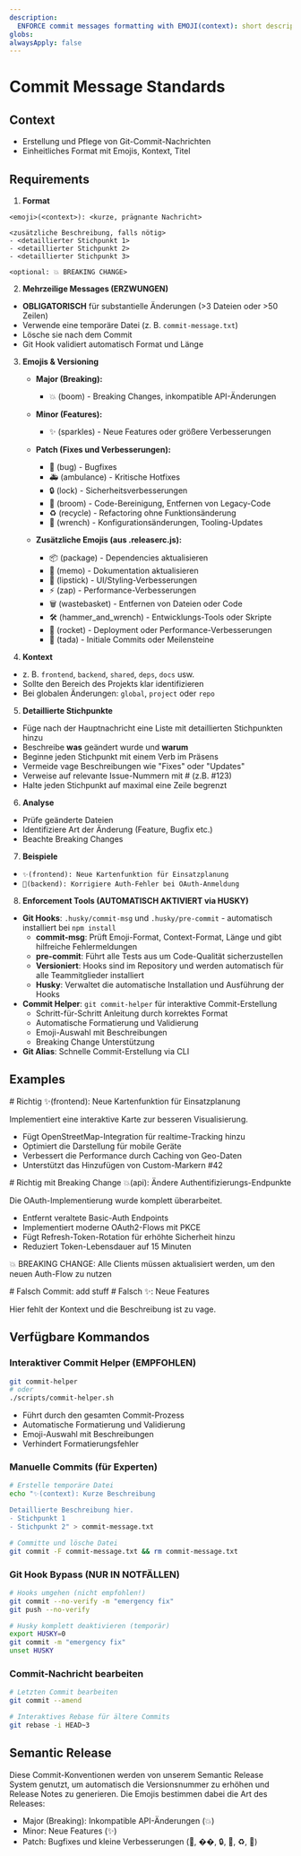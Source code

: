 ```yaml
---
description:
  ENFORCE commit messages formatting with EMOJI(context): short description
globs:
alwaysApply: false
---
```


# Commit Message Standards

## Context

- Erstellung und Pflege von Git-Commit-Nachrichten
- Einheitliches Format mit Emojis, Kontext, Titel

## Requirements

1. **Format**

```
<emoji>(<context>): <kurze, prägnante Nachricht>

<zusätzliche Beschreibung, falls nötig>
- <detaillierter Stichpunkt 1>
- <detaillierter Stichpunkt 2>
- <detaillierter Stichpunkt 3>

<optional: 💥 BREAKING CHANGE>
```

2. **Mehrzeilige Messages (ERZWUNGEN)**

- **OBLIGATORISCH** für substantielle Änderungen (>3 Dateien oder >50 Zeilen)
- Verwende eine temporäre Datei (z. B. `commit-message.txt`)
- Lösche sie nach dem Commit
- Git Hook validiert automatisch Format und Länge

3. **Emojis & Versioning**

   - **Major (Breaking):**

     - 💥 (boom) - Breaking Changes, inkompatible API-Änderungen

   - **Minor (Features):**

     - ✨ (sparkles) - Neue Features oder größere Verbesserungen

   - **Patch (Fixes und Verbesserungen):**

     - 🐛 (bug) - Bugfixes
     - 🚑 (ambulance) - Kritische Hotfixes
     - 🔒 (lock) - Sicherheitsverbesserungen
     - 🧹 (broom) - Code-Bereinigung, Entfernen von Legacy-Code
     - ♻️ (recycle) - Refactoring ohne Funktionsänderung
     - 🔧 (wrench) - Konfigurationsänderungen, Tooling-Updates

   - **Zusätzliche Emojis (aus .releaserc.js):**
     - 📦 (package) - Dependencies aktualisieren
     - 📝 (memo) - Dokumentation aktualisieren
     - 💄 (lipstick) - UI/Styling-Verbesserungen
     - ⚡ (zap) - Performance-Verbesserungen
     - 🗑 (wastebasket) - Entfernen von Dateien oder Code
     - 🛠 (hammer_and_wrench) - Entwicklungs-Tools oder Skripte
     - 🚀 (rocket) - Deployment oder Performance-Verbesserungen
     - 🎉 (tada) - Initiale Commits oder Meilensteine

4. **Kontext**

- z. B. `frontend`, `backend`, `shared`, `deps`, `docs` usw.
- Sollte den Bereich des Projekts klar identifizieren
- Bei globalen Änderungen: `global`, `project` oder `repo`

5. **Detaillierte Stichpunkte**

- Füge nach der Hauptnachricht eine Liste mit detaillierten Stichpunkten hinzu
- Beschreibe **was** geändert wurde und **warum**
- Beginne jeden Stichpunkt mit einem Verb im Präsens
- Vermeide vage Beschreibungen wie "Fixes" oder "Updates"
- Verweise auf relevante Issue-Nummern mit # (z.B. #123)
- Halte jeden Stichpunkt auf maximal eine Zeile begrenzt

6. **Analyse**

- Prüfe geänderte Dateien
- Identifiziere Art der Änderung (Feature, Bugfix etc.)
- Beachte Breaking Changes

7. **Beispiele**

- `✨(frontend): Neue Kartenfunktion für Einsatzplanung`
- `🐛(backend): Korrigiere Auth-Fehler bei OAuth-Anmeldung`

8. **Enforcement Tools (AUTOMATISCH AKTIVIERT via HUSKY)**

- **Git Hooks**: `.husky/commit-msg` und `.husky/pre-commit` - automatisch installiert bei `npm install`
  - **commit-msg**: Prüft Emoji-Format, Context-Format, Länge und gibt hilfreiche Fehlermeldungen
  - **pre-commit**: Führt alle Tests aus um Code-Qualität sicherzustellen
  - **Versioniert**: Hooks sind im Repository und werden automatisch für alle Teammitglieder installiert
  - **Husky**: Verwaltet die automatische Installation und Ausführung der Hooks
- **Commit Helper**: `git commit-helper` für interaktive Commit-Erstellung
  - Schritt-für-Schritt Anleitung durch korrektes Format
  - Automatische Formatierung und Validierung
  - Emoji-Auswahl mit Beschreibungen
  - Breaking Change Unterstützung
- **Git Alias**: Schnelle Commit-Erstellung via CLI

## Examples

<example>
# Richtig
✨(frontend): Neue Kartenfunktion für Einsatzplanung

Implementiert eine interaktive Karte zur besseren Visualisierung.

- Fügt OpenStreetMap-Integration für realtime-Tracking hinzu
- Optimiert die Darstellung für mobile Geräte
- Verbessert die Performance durch Caching von Geo-Daten
- Unterstützt das Hinzufügen von Custom-Markern #42
  </example>

<example>
# Richtig mit Breaking Change
💥(api): Ändere Authentifizierungs-Endpunkte

Die OAuth-Implementierung wurde komplett überarbeitet.

- Entfernt veraltete Basic-Auth Endpoints
- Implementiert moderne OAuth2-Flows mit PKCE
- Fügt Refresh-Token-Rotation für erhöhte Sicherheit hinzu
- Reduziert Token-Lebensdauer auf 15 Minuten

💥 BREAKING CHANGE: Alle Clients müssen aktualisiert werden, um den neuen Auth-Flow zu nutzen
</example>

<example type="invalid">
# Falsch
Commit: add stuff
</example>

<example type="invalid">
# Falsch
✨: Neue Features

Hier fehlt der Kontext und die Beschreibung ist zu vage.
</example>

## Verfügbare Kommandos

### Interaktiver Commit Helper (EMPFOHLEN)

```bash
git commit-helper
# oder
./scripts/commit-helper.sh
```

- Führt durch den gesamten Commit-Prozess
- Automatische Formatierung und Validierung
- Emoji-Auswahl mit Beschreibungen
- Verhindert Formatierungsfehler

### Manuelle Commits (für Experten)

```bash
# Erstelle temporäre Datei
echo "✨(context): Kurze Beschreibung

Detaillierte Beschreibung hier.
- Stichpunkt 1
- Stichpunkt 2" > commit-message.txt

# Committe und lösche Datei
git commit -F commit-message.txt && rm commit-message.txt
```

### Git Hook Bypass (NUR IN NOTFÄLLEN)

```bash
# Hooks umgehen (nicht empfohlen!)
git commit --no-verify -m "emergency fix"
git push --no-verify

# Husky komplett deaktivieren (temporär)
export HUSKY=0
git commit -m "emergency fix"
unset HUSKY
```

### Commit-Nachricht bearbeiten

```bash
# Letzten Commit bearbeiten
git commit --amend

# Interaktives Rebase für ältere Commits
git rebase -i HEAD~3
```

## Semantic Release

Diese Commit-Konventionen werden von unserem Semantic Release System genutzt, um automatisch die Versionsnummer zu erhöhen und Release Notes zu generieren. Die Emojis bestimmen dabei die Art
des Releases:

- Major (Breaking): Inkompatible API-Änderungen (💥)
- Minor: Neue Features (✨)
- Patch: Bugfixes und kleine Verbesserungen (🐛, ��, 🔒, 🧹, ♻️, 🔧)
